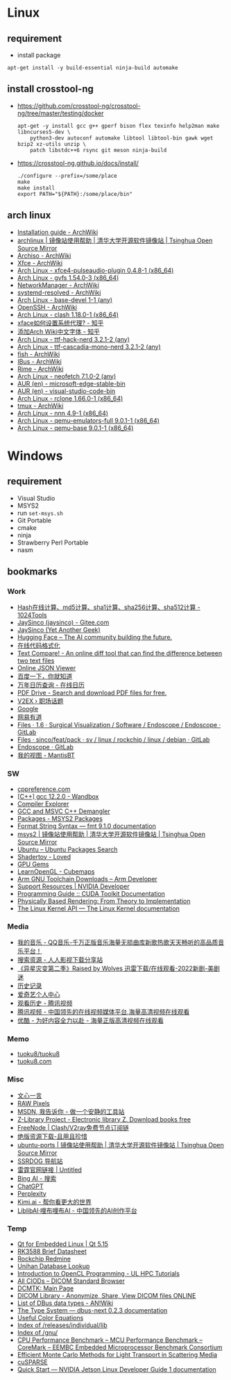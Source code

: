 # Linux

## requirement
* install package
```
apt-get install -y build-essential ninja-build automake
```

## install crosstool-ng
* https://github.com/crosstool-ng/crosstool-ng/tree/master/testing/docker
    ```
    apt-get -y install gcc g++ gperf bison flex texinfo help2man make libncurses5-dev \
        python3-dev autoconf automake libtool libtool-bin gawk wget bzip2 xz-utils unzip \
        patch libstdc++6 rsync git meson ninja-build
    ```
* https://crosstool-ng.github.io/docs/install/
    ```
    ./configure --prefix=/some/place
    make
    make install
    export PATH="${PATH}:/some/place/bin"
    ```

## arch linux
* [Installation guide - ArchWiki](https://wiki.archlinux.org/title/Installation_guide)
* [archlinux | 镜像站使用帮助 | 清华大学开源软件镜像站 | Tsinghua Open Source Mirror](https://mirrors.tuna.tsinghua.edu.cn/help/archlinux/)
* [Archiso - ArchWiki](https://wiki.archlinux.org/title/Archiso)
* [Xfce - ArchWiki](https://wiki.archlinux.org/title/xfce)
* [Arch Linux - xfce4-pulseaudio-plugin 0.4.8-1 (x86\_64)](https://archlinux.org/packages/extra/x86_64/xfce4-pulseaudio-plugin/)
* [Arch Linux - gvfs 1.54.0-3 (x86\_64)](https://archlinux.org/packages/extra/x86_64/gvfs/)
* [NetworkManager - ArchWiki](https://wiki.archlinux.org/title/NetworkManager)
* [systemd-resolved - ArchWiki](https://wiki.archlinux.org/title/Systemd-resolved)
* [Arch Linux - base-devel 1-1 (any)](https://archlinux.org/packages/core/any/base-devel/)
* [OpenSSH - ArchWiki](https://wiki.archlinux.org/title/OpenSSH)
* [Arch Linux - clash 1.18.0-1 (x86\_64)](https://archlinux.org/packages/extra/x86_64/clash/)
* [xface如何设置系统代理? - 知乎](https://www.zhihu.com/question/586110918/answer/2910628561)
* [添加Arch Wiki中文字体 - 知乎](https://zhuanlan.zhihu.com/p/494939433)
* [Arch Linux - ttf-hack-nerd 3.2.1-2 (any)](https://archlinux.org/packages/extra/any/ttf-hack-nerd/)
* [Arch Linux - ttf-cascadia-mono-nerd 3.2.1-2 (any)](https://archlinux.org/packages/extra/any/ttf-cascadia-mono-nerd/)
* [fish - ArchWiki](https://wiki.archlinux.org/title/Fish)
* [IBus - ArchWiki](https://wiki.archlinux.org/title/IBus)
* [Rime - ArchWiki](https://wiki.archlinux.org/title/Rime)
* [Arch Linux - neofetch 7.1.0-2 (any)](https://archlinux.org/packages/extra/any/neofetch/)
* [AUR (en) - microsoft-edge-stable-bin](https://aur.archlinux.org/packages/microsoft-edge-stable-bin)
* [AUR (en) - visual-studio-code-bin](https://aur.archlinux.org/packages/visual-studio-code-bin?O=10&PP=10)
* [Arch Linux - rclone 1.66.0-1 (x86\_64)](https://archlinux.org/packages/extra/x86_64/rclone/)
* [tmux - ArchWiki](https://wiki.archlinux.org/title/tmux)
* [Arch Linux - nnn 4.9-1 (x86\_64)](https://archlinux.org/packages/extra/x86_64/nnn/)
* [Arch Linux - qemu-emulators-full 9.0.1-1 (x86\_64)](https://archlinux.org/packages/extra/x86_64/qemu-emulators-full/)
* [Arch Linux - qemu-base 9.0.1-1 (x86\_64)](https://archlinux.org/packages/extra/x86_64/qemu-base/)


# Windows

## requirement
* Visual Studio
* MSYS2
* run `set-msys.sh`
* Git Portable
* cmake
* ninja
* Strawberry Perl Portable
* nasm

## bookmarks

### Work
* [Hash在线计算、md5计算、sha1计算、sha256计算、sha512计算 - 1024Tools](https://1024tools.com/hash)
* [JaySinco (jaysinco) - Gitee.com](https://gitee.com/jaysinco)
* [JaySinco (Yet Another Geek)](https://github.com/JaySinco)
* [Hugging Face – The AI community building the future.](https://huggingface.co/)
* [在线代码格式化](https://tool.oschina.net/codeformat/json)
* [Text Compare! - An online diff tool that can find the difference between two text files](https://text-compare.com/)
* [Online JSON Viewer](https://jsonviewer.stack.hu/)
* [百度一下，你就知道](https://www.baidu.com/)
* [万年日历查询 - 在线日历](https://wannianrili.51240.com/)
* [PDF Drive - Search and download PDF files for free.](https://www.pdfdrive.com/)
* [V2EX › 职场话题](https://www.v2ex.com/go/career)
* [Google](https://www.google.com/)
* [网易有道](https://www.youdao.com/)
* [Files · 1.6 · Surgical Visualization / Software / Endoscope / Endoscope · GitLab](http://192.168.3.89:40088/surgical-visualization/software/endoscope/endoscope/-/tree/1.6)
* [Files · sinco/feat/pack · sv / linux / rockchip / linux / debian · GitLab](http://192.168.3.89:40088/sv/linux/rockchip/linux/debian/-/tree/sinco/feat/pack?ref_type=heads)
* [Endoscope · GitLab](http://192.168.3.89:40088/surgical-visualization/software/endoscope)
* [我的视图 - MantisBT](http://192.168.3.60:8080/mantis2/my_view_page.php)

### SW
* [cppreference.com](https://en.cppreference.com/w/)
* [\[C++\] gcc 12.2.0 - Wandbox](https://wandbox.org/)
* [Compiler Explorer](https://godbolt.org/)
* [GCC and MSVC C++ Demangler](http://demangler.com/)
* [Packages - MSYS2 Packages](https://packages.msys2.org/package/)
* [Format String Syntax — fmt 9.1.0 documentation](https://fmt.dev/latest/syntax.html)
* [msys2 | 镜像站使用帮助 | 清华大学开源软件镜像站 | Tsinghua Open Source Mirror](https://mirrors.tuna.tsinghua.edu.cn/help/msys2/)
* [Ubuntu – Ubuntu Packages Search](https://packages.ubuntu.com/)
* [Shadertoy - Loved](https://www.shadertoy.com/playlist/7323W3)
* [GPU Gems](https://developer.nvidia.com/gpugems/gpugems3/contributors)
* [LearnOpenGL - Cubemaps](https://learnopengl.com/Advanced-OpenGL/Cubemaps)
* [Arm GNU Toolchain Downloads – Arm Developer](https://developer.arm.com/downloads/-/arm-gnu-toolchain-downloads)
* [Support Resources | NVIDIA Developer](https://developer.nvidia.com/embedded/community/support-resources)
* [Programming Guide :: CUDA Toolkit Documentation](https://docs.nvidia.com/cuda/archive/11.4.4/cuda-c-programming-guide/index.html#abstract)
* [Physically Based Rendering: From Theory to Implementation](http://1.94.67.179:3568/4ed/contents.html)
* [The Linux Kernel API — The Linux Kernel documentation](https://docs.kernel.org/core-api/kernel-api.html)

### Media
* [我的音乐 - QQ音乐-千万正版音乐海量无损曲库新歌热歌天天畅听的高品质音乐平台！](https://y.qq.com/n/ryqq/profile/like/song)
* [搜索资源 - 人人影视下载分享站](https://yyets.dmesg.app/search)
* [《异星灾变第二季》Raised by Wolves 迅雷下载/在线观看-2022新剧-美剧迷](https://www.meijumi.net/34477.html)
* [历史记录](https://www.bilibili.com/account/history?spm_id_from=333.1007.0.0)
* [爱奇艺个人中心](https://www.iqiyi.com/u/record)
* [观看历史 - 腾讯视频](https://v.qq.com/biu/u/history/)
* [腾讯视频 - 中国领先的在线视频媒体平台,海量高清视频在线观看](https://v.qq.com/channel/movie/list?filter_params=itype%3D-1%26iarea%3D100029%26characteristic%3D-1%26year%3D-1%26charge%3D-1%26sort%3D21&page_id=channel_list_second_page)
* [优酷 - 为好内容全力以赴 - 海量正版高清视频在线观看](https://www.youku.com/page/usc/index??spm=a2hje.13141534.userCenter.d_avatar&s=aabd0d1709214ada89a3&scm=20140719.manual.35026.show_aabd0d1709214ada89a3)

### Memo
* [tuoku8/tuoku8](https://github.com/tuoku8/tuoku8)
* [tuoku8.com](https://www.tkbkg9.life/)

### Misc
* [文心一言](https://yiyan.baidu.com/)
* [RAW Pixels](https://rawpixels.net/)
* [MSDN, 我告诉你 - 做一个安静的工具站](https://msdn.itellyou.cn/)
* [Z-Library Project - Electronic library Z. Download books free](https://z-lib.id/)
* [FreeNode | Clash/V2ray免费节点订阅链](https://freenode.me/)
* [绝版资源下载-且用且珍惜](https://www.jbzy.cn/)
* [ubuntu-ports | 镜像站使用帮助 | 清华大学开源软件镜像站 | Tsinghua Open Source Mirror](https://mirrors.tuna.tsinghua.edu.cn/help/ubuntu-ports/)
* [SSRDOG 导航站](https://go.ssrdog.dog/)
* [雷霆官网链接 | Untitled](https://yuansu.gitbook.io/leiting)
* [Bing AI - 搜索](https://www.bing.com/search?q=Bing+AI&showconv=1&FORM=hpcodx)
* [ChatGPT](https://chat.openai.com/)
* [Perplexity](https://www.perplexity.ai/)
* [Kimi.ai - 帮你看更大的世界](https://kimi.moonshot.cn/)
* [LiblibAI·哩布哩布AI - 中国领先的AI创作平台](https://www.liblib.art/)

### Temp
* [Qt for Embedded Linux | Qt 5.15](https://doc.qt.io/qt-5/embedded-linux.html)
* [RK3588 Brief Datasheet](https://www.rock-chips.com/uploads/pdf/2022.8.26/192/RK3588%20Brief%20Datasheet.pdf)
* [Rockchip Redmine](https://redmine.rockchip.com.cn/)
* [Unihan Database Lookup](https://www.unicode.org/charts/unihan.html)
* [Introduction to OpenCL Programming - UL HPC Tutorials](https://ulhpc-tutorials.readthedocs.io/en/latest/gpu/opencl/)
* [All CIODs – DICOM Standard Browser](https://dicom.innolitics.com/ciods)
* [DCMTK: Main Page](https://support.dcmtk.org/docs-367/)
* [DICOM Library - Anonymize, Share, View DICOM files ONLINE](https://www.dicomlibrary.com/dicom/dicom-tags/)
* [List of DBus data types - AN!Wiki](https://www.alteeve.com/w/List_of_DBus_data_types)
* [The Type System — dbus-next 0.2.3 documentation](https://python-dbus-next.readthedocs.io/en/latest/type-system/index.html)
* [Useful Color Equations](http://www.brucelindbloom.com/index.html?Math.html)
* [Index of /releases/individual/lib](https://www.x.org/releases/individual/lib/)
* [Index of /gnu/](https://mirrors.ustc.edu.cn/gnu/)
* [CPU Performance Benchmark – MCU Performance Benchmark – CoreMark – EEMBC Embedded Microprocessor Benchmark Consortium](https://www.eembc.org/coremark/scores.php)
* [Efficient Monte Carlo Methods for Light Transport in Scattering Media](https://cs.dartmouth.edu/~wjarosz/publications/dissertation/)
* [cuSPARSE](https://docs.nvidia.com/cuda/cusparse/#cusparse-generic-apis)
* [Quick Start — NVIDIA Jetson Linux Developer Guide 1 documentation](https://docs.nvidia.com/jetson/archives/r36.3/DeveloperGuide/IN/QuickStart.html)
